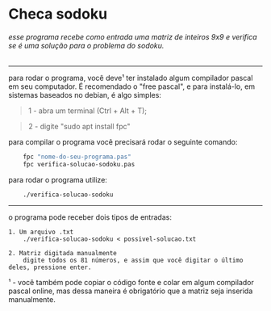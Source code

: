 # Checa sodoku  
###### esse programa recebe como entrada uma matriz de inteiros 9x9 e verifica se é uma solução para o problema do sodoku.
-------------------------------------------------------------
para rodar o programa, você deve¹ ter instalado
algum compilador pascal em seu computador.
É recomendado o "free pascal", e para instalá-lo,
em sistemas baseados no debian, é algo simples:

>    1 - abra um terminal (Ctrl + Alt + T);

>    2 - digite "sudo apt install fpc"

para compilar o programa você precisará rodar o
seguinte comando:

```bash    
    fpc "nome-do-seu-programa.pas"
    fpc verifica-solucao-sodoku.pas
```
para rodar o programa utilize:
```
    ./verifica-solucao-sodoku
```

-------------------------------------------------------------
o programa pode receber dois tipos de entradas:

    1. Um arquivo .txt
        ./verifica-solucao-sodoku < possivel-solucao.txt

    2. Matriz digitada manualmente 
        digite todos os 81 números, e assim que você digitar o último deles, pressione enter.

¹ - você também pode copiar o código fonte e colar em algum
compilador pascal online, mas dessa maneira é obrigatório
que a matriz seja inserida manualmente. 

